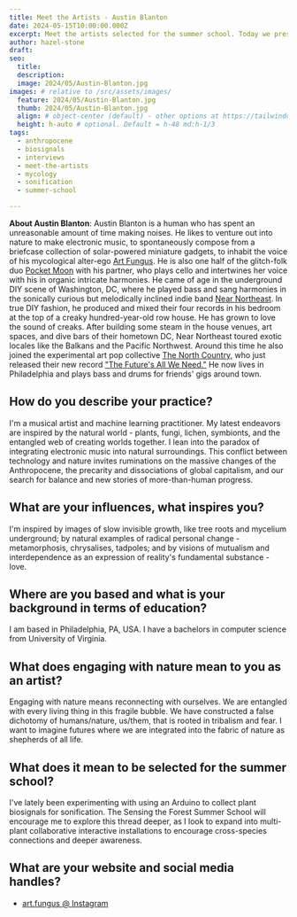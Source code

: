 ```yaml
---
title: Meet the Artists - Austin Blanton
date: 2024-05-15T10:00:00.000Z
excerpt: Meet the artists selected for the summer school. Today we present the work of Austin Blanton.
author: hazel-stone
draft: 
seo:
  title:
  description:
  image: 2024/05/Austin-Blanton.jpg
images: # relative to /src/assets/images/
  feature: 2024/05/Austin-Blanton.jpg
  thumb: 2024/05/Austin-Blanton.jpg
  align: # object-center (default) - other options at https://tailwindcss.com/docs/object-position
  height: h-auto # optional. Default = h-48 md:h-1/3
tags:
  - anthropocene
  - biosignals
  - interviews
  - meet-the-artists
  - mycology
  - sonification
  - summer-school

---
```


**About Austin Blanton**: Austin Blanton is a human who has spent an unreasonable amount of time making noises. He likes to venture out into nature to make electronic music, to spontaneously compose from a briefcase collection of solar-powered miniature gadgets, to inhabit the voice of his mycological alter-ego [Art Fungus](https://www.instagram.com/p/CrWHOKGs1NP/). He is also one half of the glitch-folk duo [Pocket Moon](https://www.instagram.com/pocketmoonmusic/) with his partner, who plays cello and intertwines her voice with his in organic intricate harmonies. He came of age in the underground DIY scene of Washington, DC, where he played bass and sang harmonies in the sonically curious but melodically inclined indie band [Near Northeast](https://www.instagram.com/nearnortheast/). In true DIY fashion, he produced and mixed their four records in his bedroom at the top of a creaky hundred-year-old row house. He has grown to love the sound of creaks. After building some steam in the house venues, art spaces, and dive bars of their hometown DC, Near Northeast toured exotic locales like the Balkans and the Pacific Northwest. Around this time he also joined the experimental art pop collective [The North Country](https://www.instagram.com/thenorthcountry/), who just released their new record ["The Future's All We Need."](https://linktr.ee/thenorthcountry?lt_utm_source=lt_share_link#381788402) He now lives in Philadelphia and plays bass and drums for friends' gigs around town.


## How do you describe your practice?

I'm a musical artist and machine learning practitioner. My latest endeavors are inspired by the natural world - plants, fungi, lichen, symbionts, and the entangled web of creating worlds together. I lean into the paradox of integrating electronic music into natural surroundings. This conflict between technology and nature invites ruminations on the massive changes of the Anthropocene, the precarity and dissociations of global capitalism, and our search for balance and new stories of more-than-human progress.

## What are your influences, what inspires you?

I'm inspired by images of slow invisible growth, like tree roots and mycelium underground; by natural examples of radical personal change - metamorphosis, chrysalises, tadpoles; and by visions of mutualism and interdependence as an expression of reality's fundamental substance - love.

## Where are you based and what is your background in terms of education?

I am based in Philadelphia, PA, USA. I have a bachelors in computer science from University of Virginia.

## What does engaging with nature mean to you as an artist?

Engaging with nature means reconnecting with ourselves. We are entangled with every living thing in this fragile bubble. We have constructed a false dichotomy of humans/nature, us/them, that is rooted in tribalism and fear. I want to imagine futures where we are integrated into the fabric of nature as shepherds of all life.


## What does it mean to be selected for the summer school?

I've lately been experimenting with using an Arduino to collect plant biosignals for sonification. The Sensing the Forest Summer School will encourage me to explore this thread deeper, as I look to expand into multi-plant collaborative interactive installations to encourage cross-species connections and deeper awareness.

## What are your website and social media handles?

* [art.fungus @ Instagram](https://www.instagram.com/art.fungus/)
